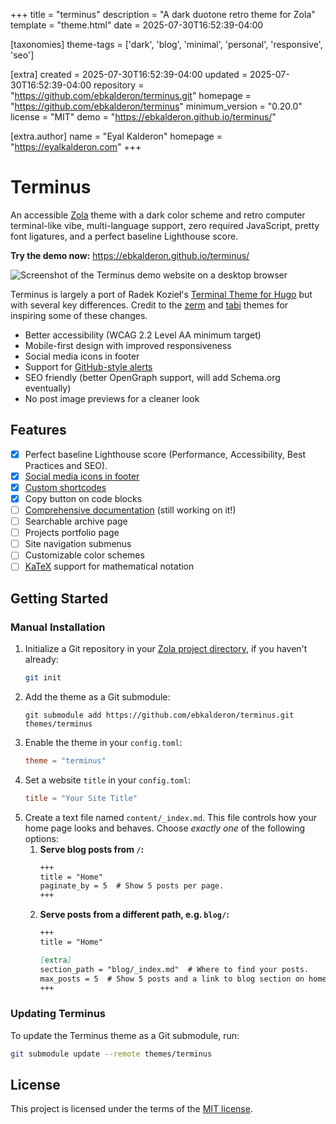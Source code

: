 
+++
title = "terminus"
description = "A dark duotone retro theme for Zola"
template = "theme.html"
date = 2025-07-30T16:52:39-04:00

[taxonomies]
theme-tags = ['dark', 'blog', 'minimal', 'personal', 'responsive', 'seo']

[extra]
created = 2025-07-30T16:52:39-04:00
updated = 2025-07-30T16:52:39-04:00
repository = "https://github.com/ebkalderon/terminus.git"
homepage = "https://github.com/ebkalderon/terminus"
minimum_version = "0.20.0"
license = "MIT"
demo = "https://ebkalderon.github.io/terminus/"

[extra.author]
name = "Eyal Kalderon"
homepage = "https://eyalkalderon.com"
+++        

# Terminus

An accessible [Zola](https://github.com/getzola/zola) theme with a dark color
scheme and retro computer terminal-like vibe, multi-language support, zero
required JavaScript, pretty font ligatures, and a perfect baseline Lighthouse
score.

**Try the demo now:** https://ebkalderon.github.io/terminus/

![Screenshot of the Terminus demo website on a desktop browser](https://github.com/user-attachments/assets/ae7c378b-2987-4dbd-a84e-7d272e8856bc)

Terminus is largely a port of Radek Kozieł's [Terminal Theme for
Hugo](https://github.com/panr/hugo-theme-terminal) but with several key
differences. Credit to the [zerm](https://github.com/ejmg/zerm) and
[tabi](https://github.com/welpo/tabi) themes for inspiring some of these
changes.

* Better accessibility (WCAG 2.2 Level AA minimum target)
* Mobile-first design with improved responsiveness
* Social media icons in footer
* Support for [GitHub-style alerts]
* SEO friendly (better OpenGraph support, will add Schema.org eventually)
* No post image previews for a cleaner look

[GitHub-style alerts]: https://ebkalderon.github.io/terminus/blog/shortcodes/#alert-shortcode

## Features

- [x] Perfect baseline Lighthouse score (Performance, Accessibility, Best Practices and SEO).
- [x] [Social media icons in footer](./theme.toml#L51-L54)
- [x] [Custom shortcodes](https://ebkalderon.github.io/terminus/blog/shortcodes/)
- [x] Copy button on code blocks
- [ ] [Comprehensive documentation] (still working on it!)
- [ ] Searchable archive page
- [ ] Projects portfolio page
- [ ] Site navigation submenus
- [ ] Customizable color schemes
- [ ] [KaTeX](https://katex.org/) support for mathematical notation

[Comprehensive documentation]: https://ebkalderon.github.io/terminus/

## Getting Started

### Manual Installation

1. Initialize a Git repository in your [Zola project directory], if you haven't
   already:
   ```bash
   git init
   ```
2. Add the theme as a Git submodule:
   ```
   git submodule add https://github.com/ebkalderon/terminus.git themes/terminus
   ```
3. Enable the theme in your `config.toml`:
   ```toml
   theme = "terminus"
   ```
4. Set a website `title` in your  `config.toml`:
   ```toml
   title = "Your Site Title"
   ```
5. Create a text file named `content/_index.md`. This file controls how your
   home page looks and behaves. Choose _exactly one_ of the following options:
   1. **Serve blog posts from `/`:**
      ```markdown
      +++
      title = "Home"
      paginate_by = 5  # Show 5 posts per page.
      +++
      ```
   2. **Serve posts from a different path, e.g. `blog/`:**
      ```markdown
      +++
      title = "Home"

      [extra]
      section_path = "blog/_index.md"  # Where to find your posts.
      max_posts = 5  # Show 5 posts and a link to blog section on home page.
      +++
      ```

[Zola project directory]: https://www.getzola.org/documentation/getting-started/cli-usage/#init

### Updating Terminus

To update the Terminus theme as a Git submodule, run:

```bash
git submodule update --remote themes/terminus
```

## License

This project is licensed under the terms of the [MIT license](./LICENSE).

        